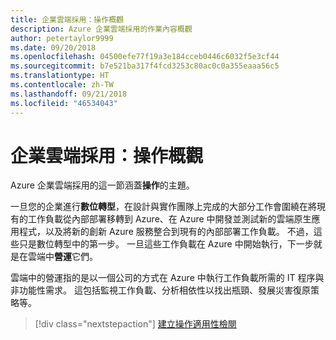 ```yaml
---
title: 企業雲端採用：操作概觀
description: Azure 企業雲端採用的作業內容概觀
author: petertaylor9999
ms.date: 09/20/2018
ms.openlocfilehash: 04500efe77f19a3e184cceb0446c6032f5e3cf44
ms.sourcegitcommit: b7e521ba317f4fcd3253c80ac0c0a355eaaa56c5
ms.translationtype: HT
ms.contentlocale: zh-TW
ms.lasthandoff: 09/21/2018
ms.locfileid: "46534043"
---
```

# <a name="enterprise-cloud-adoption-operations-overview"></a>企業雲端採用：操作概觀

Azure 企業雲端採用的這一節涵蓋**操作**的主題。 

一旦您的企業進行**數位轉型**，在設計與實作團隊上完成的大部分工作會圍繞在將現有的工作負載從內部部署移轉到 Azure、在 Azure 中開發並測試新的雲端原生應用程式，以及將新的創新 Azure 服務整合到現有的內部部署工作負載。 不過，這些只是數位轉型中的第一步。 一旦這些工作負載在 Azure 中開始執行，下一步就是在雲端中**營運**它們。

雲端中的營運指的是以一個公司的方式在 Azure 中執行工作負載所需的 IT 程序與非功能性需求。 這包括監視工作負載、分析相依性以找出瓶頸、發展災害復原策略等。

> [!div class="nextstepaction"]
> [建立操作適用性檢閱](operational-fitness-review.md)
